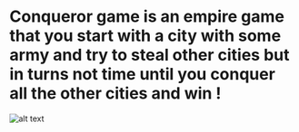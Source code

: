 # Conqueror game is an empire game that you start with a city with some army and try to steal other cities but in turns not time until you conquer all the other cities and win !
![alt text](http://lol-stats.net/uploads/RsEsS771OVPeAjiqswW5Rs7u9CShgwgMAH0eunea.jpeg)
